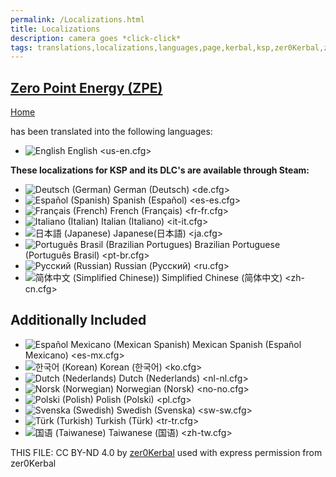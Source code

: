 ```yaml
---
permalink: /Localizations.html
title: Localizations
description: camera goes *click-click*
tags: translations,localizations,languages,page,kerbal,ksp,zer0Kerbal,zedK
---
```

<!-- Localizations.md v1.0.0.0
Zero Point Energy (ZPE)
created: 17 Jul 2023
updated: 

TEMPLATE: Localizations.md v1.2.0.0
created: 01 Feb 2022
updated: 27 Jun 2023

THIS FILE: CC BY-ND 4.0 by zer0Kerbal -->
<script src="https://kit.fontawesome.com/0ea5493613.js" crossorigin="anonymous"></script>
<div class="fa-3x"><i class="fa fa-language fa-beat-fade" style="--fa-beat-fade-opacity: 0.1; --fa-beat-fade-scale: 1.25; color: #BADA55"></i></div>

## [Zero Point Energy (ZPE)][mod]

[Home](./index.md)

has been translated into the following languages:

* ![English](https://raw.githubusercontent.com/zer0Kerbal/zer0Kerbal/zed'K/img/EN.png) English <us-en.cfg>

__These localizations for KSP and its DLC's are available through Steam:__

* ![Deutsch (German)](https://raw.githubusercontent.com/zer0Kerbal/zer0Kerbal/zed'K/img/DE.png) German (Deutsch) <de.cfg>
* ![Español (Spanish)](https://raw.githubusercontent.com/zer0Kerbal/zer0Kerbal/zed'K/img/ES.png) Spanish (Español) <es-es.cfg>
* ![Français (French)](https://raw.githubusercontent.com/zer0Kerbal/zer0Kerbal/zed'K/img/FR.png) French (Français) <fr-fr.cfg>
* ![Italiano (Italian)](https://raw.githubusercontent.com/zer0Kerbal/zer0Kerbal/zed'K/img/IT.png) Italian (Italiano) <it-it.cfg>
* ![日本語 (Japanese)](https://raw.githubusercontent.com/zer0Kerbal/zer0Kerbal/zed'K/img/JA.png) Japanese(日本語) <ja.cfg>
* ![Português Brasil (Brazilian Portugues)](https://raw.githubusercontent.com/zer0Kerbal/zer0Kerbal/zed'K/img/BR.png) Brazilian Portuguese (Português Brasil) <pt-br.cfg>
* ![Русский (Russian)](https://raw.githubusercontent.com/zer0Kerbal/zer0Kerbal/zed'K/img/RU.png) Russian (Русский) <ru.cfg>
* ![简体中文 (Simplified Chinese))](https://raw.githubusercontent.com/zer0Kerbal/zer0Kerbal/zed'K/img/CH.png) Simplified Chinese (简体中文) <zh-cn.cfg>

## Additionally Included

* ![Español Mexicano (Mexican Spanish)](https://raw.githubusercontent.com/zer0Kerbal/zer0Kerbal/zed'K/img/MX.png) Mexican Spanish (Español Mexicano) <es-mx.cfg>
* ![한국어 (Korean)](https://raw.githubusercontent.com/zer0Kerbal/zer0Kerbal/zed'K/img/KO.png) Korean (한국어) <ko.cfg>
* ![Dutch (Nederlands)](https://raw.githubusercontent.com/zer0Kerbal/zer0Kerbal/zed'K/img/NL.png) Dutch (Nederlands) <nl-nl.cfg>
* ![Norsk (Norwegian)](https://raw.githubusercontent.com/zer0Kerbal/zer0Kerbal/zed'K/img/NO.png) Norwegian (Norsk) <no-no.cfg>
* ![Polski (Polish)](https://raw.githubusercontent.com/zer0Kerbal/zer0Kerbal/zed'K/img/PO.png) Polish (Polski) <pl.cfg>
* ![Svenska (Swedish)](https://raw.githubusercontent.com/zer0Kerbal/zer0Kerbal/zed'K/img/SW.png) Swedish (Svenska) <sw-sw.cfg>
* ![Türk (Turkish)](https://raw.githubusercontent.com/zer0Kerbal/zer0Kerbal/zed'K/img/TR.png) Turkish (Türk) <tr-tr.cfg>
* ![国语 (Taiwanese)](https://raw.githubusercontent.com/zer0Kerbal/zer0Kerbal/zed'K/img/TW.png) Taiwanese (国语) <zh-tw.cfg>

THIS FILE: CC BY-ND 4.0 by [zer0Kerbal](https://github.com/zer0Kerbal)
  used with express permission from zer0Kerbal

[mod]: https://www.curseforge.com/kerbal/ksp-mods/ZeroPointEnergy "Zero Point Energy (ZPE)"